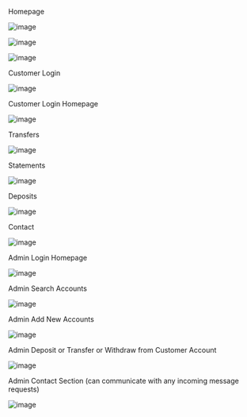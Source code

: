 Homepage 

![image](https://user-images.githubusercontent.com/58867391/167277641-1530f670-474f-4800-9d0d-637d6ef8c261.png)

![image](https://user-images.githubusercontent.com/58867391/167277645-fccba0c6-b3d8-40f7-8581-6778c837d581.png)

![image](https://user-images.githubusercontent.com/58867391/167277661-ce5fe3ca-a815-4f36-b933-5df3b519df6b.png)

Customer Login 

![image](https://user-images.githubusercontent.com/58867391/167277665-33c4a4a2-b063-46a9-b314-d5f95cf45a96.png)

Customer Login Homepage

![image](https://user-images.githubusercontent.com/58867391/167277691-9d9c2a1a-f518-4826-ba39-d0896462988a.png)

Transfers

![image](https://user-images.githubusercontent.com/58867391/167277725-6c964627-3550-4a46-8a0d-0345dc833cec.png)

Statements

![image](https://user-images.githubusercontent.com/58867391/167277741-6ef43333-1064-47f2-ba7f-70e177cb5e85.png)

Deposits

![image](https://user-images.githubusercontent.com/58867391/167277758-0c327b1e-7e6e-47ad-9811-060c317eba81.png)

Contact 

![image](https://user-images.githubusercontent.com/58867391/167277780-f5288055-6e95-437c-b216-bd667d594299.png)


Admin Login Homepage

![image](https://user-images.githubusercontent.com/58867391/167277698-9264363a-26e0-4096-ac16-6cfa5416c0bf.png)

Admin Search Accounts

![image](https://user-images.githubusercontent.com/58867391/167277803-ea79005f-5cc3-4db3-a4f8-d01e9f9dc6a9.png)

Admin Add New Accounts

![image](https://user-images.githubusercontent.com/58867391/167277819-d4e468b6-ab3b-41af-8160-e253be2794c9.png)

Admin Deposit or Transfer or Withdraw from Customer Account

![image](https://user-images.githubusercontent.com/58867391/167277847-d2b1e31c-acac-4307-94c7-f8978dab6564.png)

Admin Contact Section (can communicate with any incoming message requests)

![image](https://user-images.githubusercontent.com/58867391/167277871-4647a66c-ec09-4c60-ae28-c5f47c059d2f.png)

